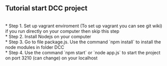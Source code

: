 <h2>Tutorial start DCC project </h2> <br>
* Step 1. Set up vagrant enviroment (To set up vagrant you can see git wiki) if you run directly on your computer then skip this step <br>
* Step 2. Install Nodejs on your computer <br> 
* Step 3. Go to file package.js. Use the command `npm install` to install the node modules in folder DCC <br>
* Step 4. Use the command `npm start` or `node app.js` to start the project on port 3210 (can change) on your localhost <br>
